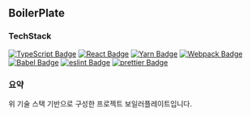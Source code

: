 ## BoilerPlate

### TechStack

[![TypeScript Badge](https://img.shields.io/badge/Typescript-235A97?style=flat-square&logo=Typescript&logoColor=white)](https://www.typescriptlang.org/)
[![React Badge](https://img.shields.io/badge/React-61DAFB?style=flat-square&logo=React&logoColor=white)](https://reactjs.org/)
[![Yarn Badge](https://img.shields.io/badge/Yarn-2C8EBB?style=flat-square&logo=Yarn&logoColor=black)]()
[![Webpack Badge](https://img.shields.io/badge/Webpack-8DD6F9?style=flat-square&logo=Webpack&logoColor=black)]()
[![Babel Badge](https://img.shields.io/badge/Babel-F9DC3E?style=flat-square&logo=Babel&logoColor=yellow)]()
[![eslint Badge](https://img.shields.io/badge/eslint-4B32C3?style=flat-square&logo=eslint&logoColor=white)]()
[![prettier Badge](https://img.shields.io/badge/prettier-F7B93E?style=flat-square&logo=prettier&logoColor=white)]()

### 요약

위 기술 스택 기반으로 구성한 프로젝트 보일러플레이트입니다.
